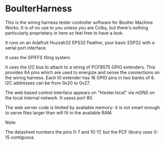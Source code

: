 # BoulterHarness

This is the wiring harness tester controller software for Boulter Machine Works. 
It is of no use to you unless you are Colby, but there's nothing particularly proprietary in here
so feel free to have a look.

It runs on an Adafruit Huzzah32 EPS32 Feather, your basic ESP32 with a serial port interface.

It uses the SPIFFS filing system.


It uses the I2C bus to attach to a string of PCF8575 GPIO extenders. This provides 64 pins which are used to energize and sense the connections on the wiring harness. Each IO extender has 16 GPIO pins in two banks of 8. I2C addresses can be from 0x20 to 0x27. 

The web based control interface appears on "htester.local" via mDNS on the local internal network. It usess port 80.

The web server code is limited by available memory- it is not smart enough to serve files larger than will fit in the available RAM.

Note:

The datasheet numbers the pins 0-7 and 10-17, but the PCF library uses 0-15 contiguous.